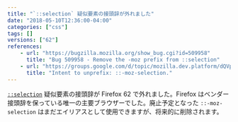 ```yaml
---
title: "`::selection` 疑似要素の接頭辞が外れました"
date: "2018-05-10T12:36:00-04:00"
categories: ["css"]
tags: []
versions: ["62"]
references:
    - url: "https://bugzilla.mozilla.org/show_bug.cgi?id=509958"
      title: "Bug 509958 - Remove the -moz prefix from ::selection"
    - url: "https://groups.google.com/d/topic/mozilla.dev.platform/dQVpQYjn3-M/discussion"
      title: "Intent to unprefix: ::-moz-selection."
---
```

[`::selection`](https://developer.mozilla.org/docs/Web/CSS/::selection) 疑似要素の接頭辞が Firefox 62 で外れました。Firefox はベンダー接頭辞を保っている唯一の主要ブラウザーでした。廃止予定となった `::-moz-selection` はまだエイリアスとして使用できますが、将来的に削除されます。
